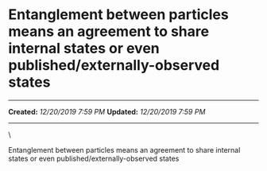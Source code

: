 Entanglement between particles means an agreement to share internal states or even published/externally-observed states
=======================================================================================================================

  -------------- ----------------------
  **Created:**   *12/20/2019 7:59 PM*
  **Updated:**   *12/20/2019 7:59 PM*
  -------------- ----------------------

\

Entanglement between particles means an agreement to share internal
states or even published/externally-observed states

 
